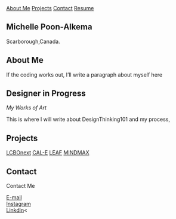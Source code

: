 <html>
	<body>
    <nav class="w3-button w3-black">
	    <a href="#michelle" class="w3-button w3-bar-item">About Me</a>
	    <a href="#projects" class="w3-button w3-bar-item">Projects</a>
	    <a href="#contact" class="w3-button w3-bar-item">Contact</a>
	    <a href="https://github.com/MichellePoonAlkema/myportfolio/blob/master/cv.pdf" class="w3-button w3-bar-item">Resume</a>
    </nav>
	  <h2>Michelle Poon-Alkema</h2>
	  <p>Scarborough,Canada.</p>
	  <h2>About Me</h2>
	  <p>If the coding works out, I’ll write a paragraph about myself here</p>
		<section class="w3-container w3-center" style="max-width:600px">
				<h2 class="w3-wide">Designer in Progress</h2>
				<p class="w3-opacity"><i>My Works of Art</i></p>
				<p class="w3-justify">This is where I will write about DesignThinking101 and my process,</p>
		</section>
	  <h2>Projects</h2>
		<a href=“#”>LCBOnext</a> <a href=“#”>CAL-E</a> <a href=“#”>LEAF</a> <a href=“#”>MINDMAX</a>
	  <h2>Contact</h2>
		<p class="w3-medium">Contact Me 
		<div><a href="michellepoon56@gmail.com">E-mail</a></div>
		<div><a href="https://www.instagram.com/ml.spoon/">Instagram</a></div>	
		<div><a href=“https://www.linkedin.com/in/michelle-alkema-76196611b/”>Linkdin</a><</div>
	</body>
</html>
